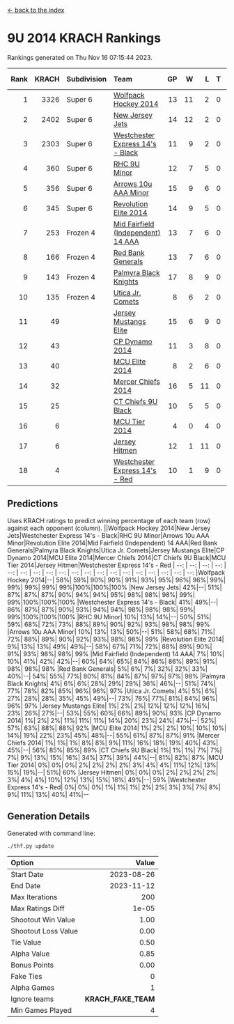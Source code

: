 [<- back to the index](readme.md)
# 9U 2014 KRACH Rankings
Rankings generated on Thu Nov 16 07:15:44 2023.

Rank|KRACH|Subdivision|Team|GP|W|L|T|OTW|OTL|SoS|Exp Wins|Win Diff
---:|---:|:---|:---|---:|---:|---:|---:|---:|---:|---:|---:|---:
1|3326|Super 6|[Wolfpack Hockey 2014](https://gamesheetstats.com/seasons/3664/teams/140871/schedule)|13|11|2|0|0|1|799|11.8|-0.0
2|2402|Super 6|[New Jersey Jets](https://gamesheetstats.com/seasons/3664/teams/140881/schedule)|14|12|2|0|2|0|685|12.8|-0.0
3|2303|Super 6|[Westchester Express 14's - Black](https://gamesheetstats.com/seasons/3664/teams/140873/schedule)|11|9|2|0|2|0|853|9.8|-0.0
4|360|Super 6|[RHC 9U Minor](https://gamesheetstats.com/seasons/3664/teams/140876/schedule)|12|7|5|0|1|0|666|7.9|0.0
5|356|Super 6|[Arrows 10u AAA Minor](https://gamesheetstats.com/seasons/3664/teams/140872/schedule)|15|9|6|0|0|1|698|9.9|0.0
6|345|Super 6|[Revolution Elite 2014](https://gamesheetstats.com/seasons/3664/teams/140880/schedule)|14|9|5|0|2|1|393|9.9|0.0
7|253|Frozen 4|[Mid Fairfield (Independent) 14 AAA](https://gamesheetstats.com/seasons/3664/teams/140878/schedule)|13|7|6|0|1|0|574|7.9|0.0
8|166|Frozen 4|[Red Bank Generals](https://gamesheetstats.com/seasons/3664/teams/140883/schedule)|13|7|6|0|0|0|524|7.9|0.0
9|143|Frozen 4|[Palmyra Black Knights](https://gamesheetstats.com/seasons/3664/teams/140875/schedule)|17|8|9|0|0|1|747|8.9|0.0
10|135|Frozen 4|[Utica Jr. Comets](https://gamesheetstats.com/seasons/3664/teams/140884/schedule)|8|6|2|0|0|0|57|6.9|0.0
11|49||[Jersey Mustangs Elite](https://gamesheetstats.com/seasons/3664/teams/140888/schedule)|15|6|9|0|0|2|391|6.9|0.0
12|43||[CP Dynamo 2014](https://gamesheetstats.com/seasons/3664/teams/140877/schedule)|11|3|8|0|0|1|346|3.9|0.0
13|40||[MCU Elite 2014](https://gamesheetstats.com/seasons/3664/teams/140874/schedule)|8|2|6|0|0|1|1043|2.9|0.0
14|32||[Mercer Chiefs 2014](https://gamesheetstats.com/seasons/3664/teams/140885/schedule)|16|5|11|0|0|1|265|5.9|0.0
15|25||[CT Chiefs 9U Black](https://gamesheetstats.com/seasons/3664/teams/140886/schedule)|10|5|5|0|1|0|83|5.9|0.0
16|6||[MCU Tier 2014](https://gamesheetstats.com/seasons/3664/teams/140882/schedule)|4|0|4|0|0|0|972|0.9|0.0
17|6||[Jersey Hitmen](https://gamesheetstats.com/seasons/3664/teams/140879/schedule)|12|1|11|0|0|0|825|1.9|0.0
18|4||[Westchester Express 14's - Red](https://gamesheetstats.com/seasons/3664/teams/140887/schedule)|10|1|9|0|0|0|59|1.9|0.0

## Predictions
Uses KRACH ratings to predict winning percentage of each team (row) against each opponent (column).
||Wolfpack Hockey 2014|New Jersey Jets|Westchester Express 14's - Black|RHC 9U Minor|Arrows 10u AAA Minor|Revolution Elite 2014|Mid Fairfield (Independent) 14 AAA|Red Bank Generals|Palmyra Black Knights|Utica Jr. Comets|Jersey Mustangs Elite|CP Dynamo 2014|MCU Elite 2014|Mercer Chiefs 2014|CT Chiefs 9U Black|MCU Tier 2014|Jersey Hitmen|Westchester Express 14's - Red
| --: | --: | --: | --: | --: | --: | --: | --: | --: | --: | --: | --: | --: | --: | --: | --: | --: | --: | --: 
|Wolfpack Hockey 2014|--| 58%| 59%| 90%| 90%| 91%| 93%| 95%| 96%| 96%| 99%| 99%| 99%| 99%| 99%|100%|100%|100%
|New Jersey Jets| 42%|--| 51%| 87%| 87%| 87%| 90%| 94%| 94%| 95%| 98%| 98%| 98%| 99%| 99%|100%|100%|100%
|Westchester Express 14's - Black| 41%| 49%|--| 86%| 87%| 87%| 90%| 93%| 94%| 94%| 98%| 98%| 98%| 99%| 99%|100%|100%|100%
|RHC 9U Minor| 10%| 13%| 14%|--| 50%| 51%| 59%| 68%| 72%| 73%| 88%| 89%| 90%| 92%| 93%| 98%| 98%| 99%
|Arrows 10u AAA Minor| 10%| 13%| 13%| 50%|--| 51%| 58%| 68%| 71%| 72%| 88%| 89%| 90%| 92%| 93%| 98%| 98%| 99%
|Revolution Elite 2014|  9%| 13%| 13%| 49%| 49%|--| 58%| 67%| 71%| 72%| 88%| 89%| 90%| 91%| 93%| 98%| 98%| 99%
|Mid Fairfield (Independent) 14 AAA|  7%| 10%| 10%| 41%| 42%| 42%|--| 60%| 64%| 65%| 84%| 86%| 86%| 89%| 91%| 98%| 98%| 98%
|Red Bank Generals|  5%|  6%|  7%| 32%| 32%| 33%| 40%|--| 54%| 55%| 77%| 80%| 81%| 84%| 87%| 97%| 97%| 98%
|Palmyra Black Knights|  4%|  6%|  6%| 28%| 29%| 29%| 36%| 46%|--| 51%| 74%| 77%| 78%| 82%| 85%| 96%| 96%| 97%
|Utica Jr. Comets|  4%|  5%|  6%| 27%| 28%| 28%| 35%| 45%| 49%|--| 73%| 76%| 77%| 81%| 84%| 96%| 96%| 97%
|Jersey Mustangs Elite|  1%|  2%|  2%| 12%| 12%| 12%| 16%| 23%| 26%| 27%|--| 53%| 55%| 60%| 66%| 89%| 90%| 93%
|CP Dynamo 2014|  1%|  2%|  2%| 11%| 11%| 11%| 14%| 20%| 23%| 24%| 47%|--| 52%| 57%| 63%| 88%| 88%| 92%
|MCU Elite 2014|  1%|  2%|  2%| 10%| 10%| 10%| 14%| 19%| 22%| 23%| 45%| 48%|--| 55%| 61%| 87%| 87%| 91%
|Mercer Chiefs 2014|  1%|  1%|  1%|  8%|  8%|  9%| 11%| 16%| 18%| 19%| 40%| 43%| 45%|--| 56%| 85%| 85%| 89%
|CT Chiefs 9U Black|  1%|  1%|  1%|  7%|  7%|  7%|  9%| 13%| 15%| 16%| 34%| 37%| 39%| 44%|--| 81%| 82%| 87%
|MCU Tier 2014|  0%|  0%|  0%|  2%|  2%|  2%|  2%|  3%|  4%|  4%| 11%| 12%| 13%| 15%| 19%|--| 51%| 60%
|Jersey Hitmen|  0%|  0%|  0%|  2%|  2%|  2%|  2%|  3%|  4%|  4%| 10%| 12%| 13%| 15%| 18%| 49%|--| 59%
|Westchester Express 14's - Red|  0%|  0%|  0%|  1%|  1%|  1%|  2%|  2%|  3%|  3%|  7%|  8%|  9%| 11%| 13%| 40%| 41%|--

## Generation Details

Generated with command line:
```
./thf.py update
```

| Option | Value |
| :----- | ----: |
| Start Date | 2023-08-26 |
| End Date | 2023-11-12 |
| Max Iterations | 200 |
| Max Ratings Diff | 1e-05 |
| Shootout Win Value | 1.00 |
| Shootout Loss Value | 0.00 |
| Tie Value | 0.50 |
| Alpha Value | 0.85 |
| Bonus Points | 0.00 |
| Fake Ties | 0 |
| Alpha Games | 1 |
| Ignore teams | __KRACH_FAKE_TEAM__ |
| Min Games Played | 4 |

